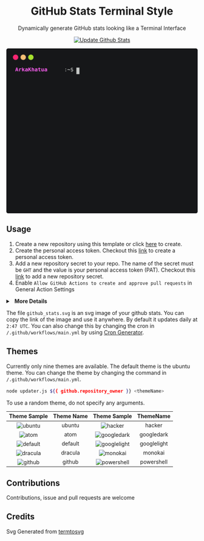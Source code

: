 <h1 align='center'>GitHub Stats Terminal Style</h1>
<p align='center'>Dynamically generate GitHub stats looking like a Terminal Interface </p>

<p align="center" >
  <a href="https://github.com/yogeshwaran01/github-stats-terminal-style/actions/workflows/main.yml">
    <img src="https://github.com/yogeshwaran01/github-stats-terminal-style/actions/workflows/main.yml/badge.svg" alt="Update Github Stats" title="Terminal Style GitHub Stats">
  </a>
</p>

<p align='center'>
  <img align="center" src="./github_stats.svg">
</p>

## Usage

1. Create a new repository using this template or click [here](https://github.com/yogeshwaran01/github-stats-terminal-style/generate) to create.
2. Create the personal access token. Checkout this [link](https://docs.github.com/en/github/authenticating-to-github/keeping-your-account-and-data-secure/creating-a-personal-access-token) to create a personal access token.
3. Add a new repository secret to your repo. The name of the secret must be `GHT` and the value is your personal access token (PAT). Checkout this [link](https://docs.github.com/en/actions/reference/encrypted-secrets) to add a new repository secret.
4. Enable `Allow GitHub Actions to create and approve pull requests` in General Action Settings
<details>
  <summary><b>&nbsp;&nbsp;More Details</b></summary>
  <br/>
  <p> 

### 🔑 Authentication & Permissions  
To allow GitHub Actions to commit and push changes, follow these steps:
### Setting Up Personal Access Token (PAT)  
1️⃣ Go to **Settings** → **Developer settings** → **Personal access tokens**.  
2️⃣ Click on **Generate a new token (classic)**.  
3️⃣ Select the required scopes:  
   - ✅ `repo` → Full control of private repositories.  
   - ✅ `workflow` → Allows GitHub Actions to trigger workflows.
 
**⚠️ Important:** Copy the token as it will disappear once you leave the page.  

### Adding the Token as a Secret  
1️⃣ Go to **Repository Settings** → **Secrets and Variables** → **Actions**.  
2️⃣ Click **New Repository Secret**.  
3️⃣ Name it **GHT** and paste the copied PAT in the input box.  
4️⃣ Save it.  

**⚠️ Security Tip:** Never expose your PAT publicly. Store it securely as it grants repo modification permissions.  

### Grant Workflow Permissions  
1️⃣ Go to your **GitHub Repository Settings**.  
2️⃣ Navigate to **Actions** under **Code and Automation**.  
3️⃣ Select **General** from the dropdown.  
4️⃣ Scroll down to **Workflow Permissions**.  
5️⃣ Choose **Read and write permissions**.  
6️⃣ Save the settings. ✅  

---  

## Running Workflows  
 **Manual Execution**  
1️⃣ Navigate to the **Actions** tab in your repository.  
2️⃣ Under **All Workflows**, select the `main.yml` file to run.  
3️⃣ Click **Run Workflow** to manually trigger the workflow for testing.  

 **Automated Execution**  
The workflows are scheduled to run **automatically at defined UTC times**.  
After a successful run, your generated files can be embedded into your **README** file. 📄 </p>

</details>


The file `github_stats.svg` is an svg image of your github stats. You can copy the link of the image and use it anywhere. By default it updates daily at `2:47 UTC`. You can also change this by changing the cron in `/.github/workflows/main.yml` by using [Cron Generator](https://crontab.guru/).

## Themes

Currently only nine themes are available. The default theme is the ubuntu theme. You can change the theme by changing the command in `/.github/workflows/main.yml`.

```bash
node updater.js ${{ github.repository_owner }} <themeName>
```

To use a random theme, do not specify any arguments.

|                           **Theme Sample**                            | **Theme Name** |         **Theme Sample**        |  **ThemeName** |
| :-------------------------------------------------------------------: | :------------: | :------------------------------:| :-------------: |
|      <img align="center" src="https://cdn.jsdelivr.net/gh/ArkaKhatua/stats-terminal@latest/themes/ubuntu.svg" alt="ubuntu">      |     ubuntu     | <img align="center" src="https://cdn.jsdelivr.net/gh/ArkaKhatua/stats-terminal@latest/themes/hacker.svg" alt="hacker">  |   hacker   |
|        <img align="center" src="https://cdn.jsdelivr.net/gh/ArkaKhatua/stats-terminal@latest/themes/atom.svg" alt="atom">        |      atom      | <img align="center" src="https://cdn.jsdelivr.net/gh/ArkaKhatua/stats-terminal@latest/themes/googledark.svg" alt="googledark">  |   googledark   |
|     <img align="center" src="https://cdn.jsdelivr.net/gh/ArkaKhatua/stats-terminal@latest/themes/default.svg" alt="default">     |    default     | <img align="center" src="https://cdn.jsdelivr.net/gh/ArkaKhatua/stats-terminal@latest/themes/googlelight.svg" alt="googlelight"> |  googlelight   |
|     <img align="center" src="https://cdn.jsdelivr.net/gh/ArkaKhatua/stats-terminal@latest/themes/dracula.svg" alt="dracula">     |    dracula     | <img align="center" src="https://cdn.jsdelivr.net/gh/ArkaKhatua/stats-terminal@latest/themes/monokai.svg" alt="monokai">     |    monokai     |
|      <img align="center" src="https://cdn.jsdelivr.net/gh/ArkaKhatua/stats-terminal@latest/themes/github.svg" alt="github">      |     github     | <img align="center" src="https://cdn.jsdelivr.net/gh/ArkaKhatua/stats-terminal@latest/themes/powershell.svg" alt="powershell">  |   powershell   |

## Contributions

Contributions, issue and pull requests are welcome

## Credits

Svg Generated from [termtosvg](https://github.com/nbedos/termtosvg)
